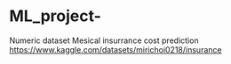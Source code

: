 # ML_project-
Numeric dataset Mesical insurrance cost prediction https://www.kaggle.com/datasets/mirichoi0218/insurance
